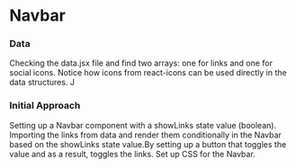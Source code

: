 # Navbar

### Data

Checking the data.jsx file and find two arrays: one for links and one for social icons. Notice how icons from react-icons can be used directly in the data structures. J

### Initial Approach

Setting up a Navbar component with a showLinks state value (boolean). Importing the links from data and render them conditionally in the Navbar based on the showLinks state value.By setting up a button that toggles the value and as a result, toggles the links. Set up CSS for the Navbar.